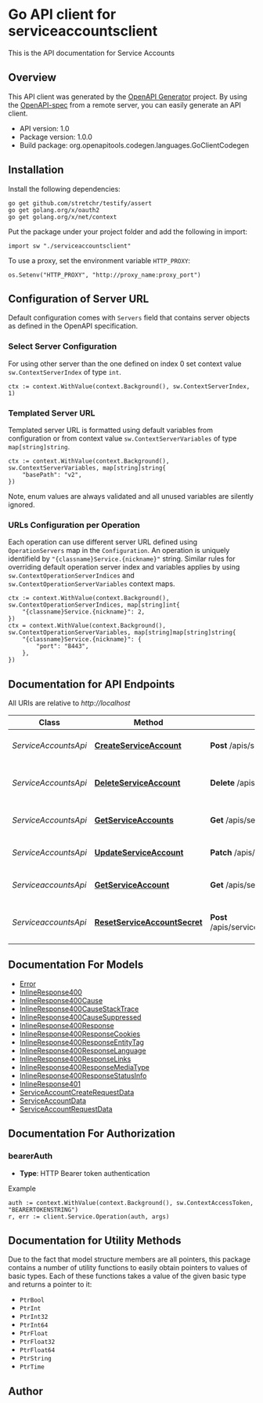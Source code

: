 # Go API client for serviceaccountsclient

This is the API documentation for Service Accounts

## Overview
This API client was generated by the [OpenAPI Generator](https://openapi-generator.tech) project.  By using the [OpenAPI-spec](https://www.openapis.org/) from a remote server, you can easily generate an API client.

- API version: 1.0
- Package version: 1.0.0
- Build package: org.openapitools.codegen.languages.GoClientCodegen

## Installation

Install the following dependencies:

```shell
go get github.com/stretchr/testify/assert
go get golang.org/x/oauth2
go get golang.org/x/net/context
```

Put the package under your project folder and add the following in import:

```golang
import sw "./serviceaccountsclient"
```

To use a proxy, set the environment variable `HTTP_PROXY`:

```golang
os.Setenv("HTTP_PROXY", "http://proxy_name:proxy_port")
```

## Configuration of Server URL

Default configuration comes with `Servers` field that contains server objects as defined in the OpenAPI specification.

### Select Server Configuration

For using other server than the one defined on index 0 set context value `sw.ContextServerIndex` of type `int`.

```golang
ctx := context.WithValue(context.Background(), sw.ContextServerIndex, 1)
```

### Templated Server URL

Templated server URL is formatted using default variables from configuration or from context value `sw.ContextServerVariables` of type `map[string]string`.

```golang
ctx := context.WithValue(context.Background(), sw.ContextServerVariables, map[string]string{
	"basePath": "v2",
})
```

Note, enum values are always validated and all unused variables are silently ignored.

### URLs Configuration per Operation

Each operation can use different server URL defined using `OperationServers` map in the `Configuration`.
An operation is uniquely identifield by `"{classname}Service.{nickname}"` string.
Similar rules for overriding default operation server index and variables applies by using `sw.ContextOperationServerIndices` and `sw.ContextOperationServerVariables` context maps.

```
ctx := context.WithValue(context.Background(), sw.ContextOperationServerIndices, map[string]int{
	"{classname}Service.{nickname}": 2,
})
ctx = context.WithValue(context.Background(), sw.ContextOperationServerVariables, map[string]map[string]string{
	"{classname}Service.{nickname}": {
		"port": "8443",
	},
})
```

## Documentation for API Endpoints

All URIs are relative to *http://localhost*

Class | Method | HTTP request | Description
------------ | ------------- | ------------- | -------------
*ServiceAccountsApi* | [**CreateServiceAccount**](docs/ServiceAccountsApi.md#createserviceaccount) | **Post** /apis/service_accounts/v1 | Create service account
*ServiceAccountsApi* | [**DeleteServiceAccount**](docs/ServiceAccountsApi.md#deleteserviceaccount) | **Delete** /apis/service_accounts/v1/{id} | Delete service account by id
*ServiceAccountsApi* | [**GetServiceAccounts**](docs/ServiceAccountsApi.md#getserviceaccounts) | **Get** /apis/service_accounts/v1 | List all service accounts
*ServiceAccountsApi* | [**UpdateServiceAccount**](docs/ServiceAccountsApi.md#updateserviceaccount) | **Patch** /apis/service_accounts/v1/{id} | Update service account
*ServiceaccountsApi* | [**GetServiceAccount**](docs/ServiceaccountsApi.md#getserviceaccount) | **Get** /apis/service_accounts/v1/{id} | Get service account by id
*ServiceaccountsApi* | [**ResetServiceAccountSecret**](docs/ServiceaccountsApi.md#resetserviceaccountsecret) | **Post** /apis/service_accounts/v1/{id}/resetSecret | Reset service account secret by id


## Documentation For Models

 - [Error](docs/Error.md)
 - [InlineResponse400](docs/InlineResponse400.md)
 - [InlineResponse400Cause](docs/InlineResponse400Cause.md)
 - [InlineResponse400CauseStackTrace](docs/InlineResponse400CauseStackTrace.md)
 - [InlineResponse400CauseSuppressed](docs/InlineResponse400CauseSuppressed.md)
 - [InlineResponse400Response](docs/InlineResponse400Response.md)
 - [InlineResponse400ResponseCookies](docs/InlineResponse400ResponseCookies.md)
 - [InlineResponse400ResponseEntityTag](docs/InlineResponse400ResponseEntityTag.md)
 - [InlineResponse400ResponseLanguage](docs/InlineResponse400ResponseLanguage.md)
 - [InlineResponse400ResponseLinks](docs/InlineResponse400ResponseLinks.md)
 - [InlineResponse400ResponseMediaType](docs/InlineResponse400ResponseMediaType.md)
 - [InlineResponse400ResponseStatusInfo](docs/InlineResponse400ResponseStatusInfo.md)
 - [InlineResponse401](docs/InlineResponse401.md)
 - [ServiceAccountCreateRequestData](docs/ServiceAccountCreateRequestData.md)
 - [ServiceAccountData](docs/ServiceAccountData.md)
 - [ServiceAccountRequestData](docs/ServiceAccountRequestData.md)


## Documentation For Authorization



### bearerAuth

- **Type**: HTTP Bearer token authentication

Example

```golang
auth := context.WithValue(context.Background(), sw.ContextAccessToken, "BEARERTOKENSTRING")
r, err := client.Service.Operation(auth, args)
```


## Documentation for Utility Methods

Due to the fact that model structure members are all pointers, this package contains
a number of utility functions to easily obtain pointers to values of basic types.
Each of these functions takes a value of the given basic type and returns a pointer to it:

* `PtrBool`
* `PtrInt`
* `PtrInt32`
* `PtrInt64`
* `PtrFloat`
* `PtrFloat32`
* `PtrFloat64`
* `PtrString`
* `PtrTime`

## Author



